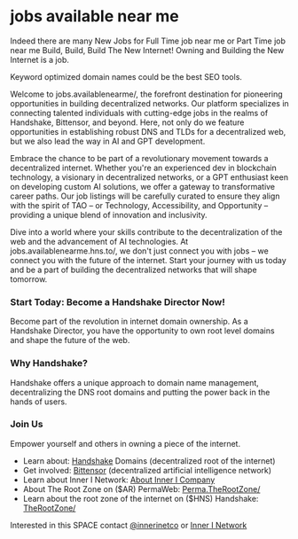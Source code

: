 # jobs available near me
Indeed there are many New Jobs for Full Time job near me or Part Time job near me Build, Build, Build The New Internet! Owning and Building the New Internet is a job.

Keyword optimized domain names could be the best SEO tools.
<head>
<!-- Google tag (gtag.js) -->
<script async src="https://www.googletagmanager.com/gtag/js?id=G-XJF8Z043FY"></script>
<script>
  window.dataLayer = window.dataLayer || [];
  function gtag(){dataLayer.push(arguments);}
  gtag('js', new Date());

  gtag('config', 'G-XJF8Z043FY');
</script>
<meta name="ahrefs-site-verification" content="807eba05a39171dea2c7a82ef5ba2fac5f37465aca1aefb071c040c2a8993090">
</head>
Welcome to jobs.availablenearme/, the forefront destination for pioneering opportunities in building decentralized networks. Our platform specializes in connecting talented individuals with cutting-edge jobs in the realms of Handshake, Bittensor, and beyond. Here, not only do we feature opportunities in establishing robust DNS and TLDs for a decentralized web, but we also lead the way in AI and GPT development.

Embrace the chance to be part of a revolutionary movement towards a decentralized internet. Whether you're an experienced dev in blockchain technology, a visionary in decentralized networks, or a GPT enthusiast keen on developing custom AI solutions, we offer a gateway to transformative career paths. Our job listings will be carefully curated to ensure they align with the spirit of TAO – or Technology, Accessibility, and Opportunity – providing a unique blend of innovation and inclusivity.

Dive into a world where your skills contribute to the decentralization of the web and the advancement of AI technologies. At jobs.availablenearme.hns.to/, we don't just connect you with jobs – we connect you with the future of the internet. Start your journey with us today and be a part of building the decentralized networks that will shape tomorrow.
<h3>Start Today: Become a Handshake Director Now!</h3>

<p>Become part of the revolution in internet domain ownership. As a Handshake Director, you have the opportunity to own root level domains and shape the future of the web.</p>
                
<h3>Why Handshake?</h3>
<p>Handshake offers a unique approach to domain name management, decentralizing the DNS root domains and putting the power back in the hands of users.</p>
<h3>Join Us</h3>
<p>Empower yourself and others in owning a piece of the internet.</p>


- Learn about: [Handshake](https://handshake.org) Domains (decentralized root of the internet)
- Get involved: [Bittensor](https://bittensor.com) (decentralized artificial intelligence network)
- Learn about Inner I Network: [About Inner I Company](https://innerinetcompany.com/about/)
- About The Root Zone on ($AR) PermaWeb: [Perma.TheRootZone/](http://perma.therootzone.hns.to/)
- Learn about the root zone of the internet on ($HNS) Handshake: [TheRootZone/](http://dnssecuritygroup.therootzone.hns.to/)


Interested in this SPACE contact [@innerinetco](https://twitter.com/innerinetco) or [Inner I Network](https://innerinetwork.hns.to/)
